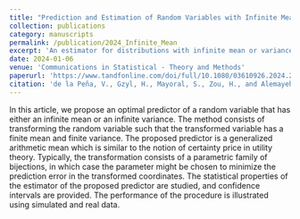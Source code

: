 ```yaml
---
title: "Prediction and Estimation of Random Variables with Infinite Mean or Variance"
collection: publications
category: manuscripts
permalink: /publication/2024_Infinite_Mean
excerpt: 'An estimator for distributions with infinite mean or variance using transformation, and the construction of confidence intervals.'
date: 2024-01-06
venue: 'Communications in Statistical - Theory and Methods'
paperurl: 'https://www.tandfonline.com/doi/full/10.1080/03610926.2024.2303976'
citation: 'de la Peña, V., Gzyl, H., Mayoral, S., Zou, H., and Alemayehu, D.  (2009). &quot;Prediction and Estimation of Random Variables with Infinite Mean or Variance.&quot; <i>Commun.Stat-Theory and Methods</i>. 1(1).'
---
```

In this article, we propose an optimal predictor of a random variable that has either an infinite mean or an infinite variance. The method consists of transforming the random variable such that the transformed variable has a finite mean and finite variance. The proposed predictor is a generalized arithmetic mean which is similar to the notion of certainty price in utility theory. Typically, the transformation consists of a parametric family of bijections, in which case the parameter might be chosen to minimize the prediction error in the transformed coordinates. The statistical properties of the estimator of the proposed predictor are studied, and confidence intervals are provided. The performance of the procedure is illustrated using simulated and real data.
